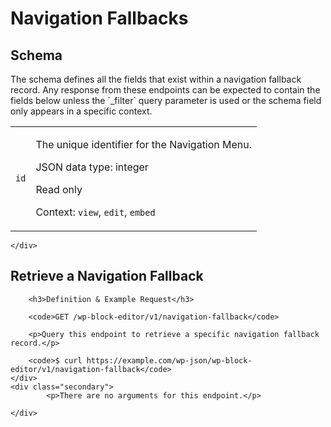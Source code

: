 ---
---

# Navigation Fallbacks

<section class="route">
	<div class="primary">
		<h2>Schema</h2>
<p>The schema defines all the fields that exist within a navigation fallback record. Any response from these endpoints can be expected to contain the fields below unless the `_filter` query parameter is used or the schema field only appears in a specific context.</p>
<table class="attributes">
			<tr id="schema-id">
			<td>
				<code>id</code>
				</td>
				<td>
					<p>The unique identifier for the Navigation Menu.</p>
					<p class="type">
						JSON data type: integer				</p>
									<p class="read-only">Read only</p>
								<p class="context">Context: <code>view</code>, <code>edit</code>, <code>embed</code></p>
							</td>
		</tr>
	</table>

	</div>
</section>

<div><section class="route">
	<div class="primary">
		<h2>Retrieve a Navigation Fallback</h2>

		<h3>Definition & Example Request</h3>

		<code>GET /wp-block-editor/v1/navigation-fallback</code>

		<p>Query this endpoint to retrieve a specific navigation fallback record.</p>

		<code>$ curl https://example.com/wp-json/wp-block-editor/v1/navigation-fallback</code>
	</div>
	<div class="secondary">
			<p>There are no arguments for this endpoint.</p>

	</div>
</section>
</div>
